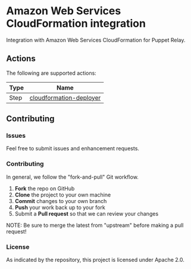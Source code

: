 # Amazon Web Services CloudFormation integration

Integration with Amazon Web Services CloudFormation for Puppet Relay.

## Actions

The following are supported actions: 

|   Type    |  Name              |
|-----------|--------------------|
| Step      | [cloudformation-deployer](/steps/cloudformation-deployer)  | 

## Contributing

### Issues

Feel free to submit issues and enhancement requests.

### Contributing

In general, we follow the "fork-and-pull" Git workflow.

 1. **Fork** the repo on GitHub
 2. **Clone** the project to your own machine
 3. **Commit** changes to your own branch
 4. **Push** your work back up to your fork
 5. Submit a **Pull request** so that we can review your changes

NOTE: Be sure to merge the latest from "upstream" before making a pull request!

### License

As indicated by the repository, this project is licensed under Apache 2.0.